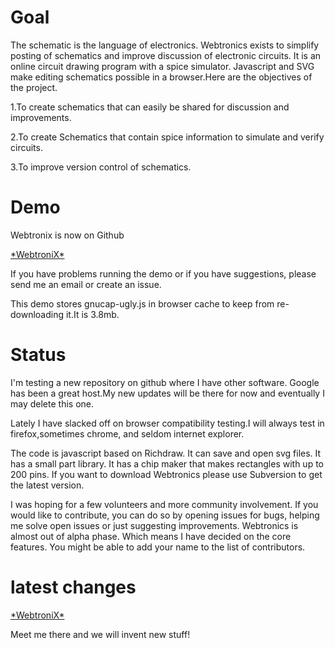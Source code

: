 # Goal #
The schematic is the language of electronics. Webtronics exists to simplify posting of schematics and improve discussion of electronic circuits. It is an online circuit drawing program with a spice simulator. Javascript and SVG make editing schematics possible in a browser.Here are the objectives of the project.

1.To create schematics that can easily be shared for discussion and improvements.

2.To create Schematics that contain spice information to simulate and verify circuits.

3.To improve version control of schematics.

# Demo #

Webtronix is now on Github

[\*WebtroniX\*](https://github.com/logical/webtronix)


If you have problems running the demo or if you have suggestions, please send me an email or create an issue.

This demo stores gnucap-ugly.js in browser cache to keep from re-downloading it.It is 3.8mb.


# Status #

I'm testing a new repository on github where I have other software. Google has been a great host.My new updates will be there for now and eventually I may delete this one.

Lately I have slacked off on browser compatibility testing.I will always test in firefox,sometimes chrome, and seldom internet explorer.

The code is javascript based on Richdraw. It can save and open svg files. It has a small part library. It has a chip maker that makes rectangles with up to 200 pins. If you want to download Webtronics please use Subversion to get the latest version.

I was hoping for a few volunteers and more community involvement. If you would like to contribute, you can do so by opening issues for bugs, helping me solve open issues or just suggesting improvements. Webtronics is almost out of alpha phase. Which means I have decided on the core features. You might be able to add your name to the list of contributors.

# latest changes #

[\*WebtroniX\*](https://github.com/logical/webtronix)

Meet me there and we will invent new stuff!